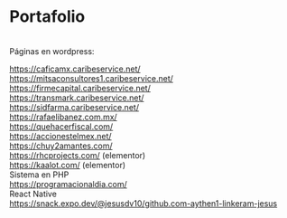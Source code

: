 <h1>Portafolio</h1><br>
Páginas en wordpress:<br>


https://caficamx.caribeservice.net/<br>
https://mitsaconsultores1.caribeservice.net/<br>
https://firmecapital.caribeservice.net/<br>
https://transmark.caribeservice.net/<br>
https://sidfarma.caribeservice.net/<br>
https://rafaelibanez.com.mx/<br>
https://quehacerfiscal.com/<br>
https://accionestelmex.net/<br>
https://chuy2amantes.com/<br>
https://rhcprojects.com/ (elementor)<br>
https://kaalot.com/ (elementor)<br>
Sistema en PHP<br>
https://programacionaldia.com/<br>
React Native<br>
https://snack.expo.dev/@jesusdv10/github.com-aythen1-linkeram-jesus<br>

